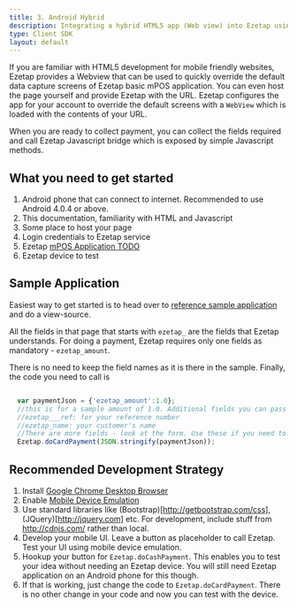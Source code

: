```yaml
---
title: 3. Android Hybrid
description: Integrating a hybrid HTML5 app (Web view) into Ezetap using JS
type: Client SDK
layout: default
---
```

If you are familiar with HTML5 development for mobile friendly websites, Ezetap provides a Webview that can be used to quickly override the default data capture screens of Ezetap basic mPOS application. You can even host the page yourself and provide Ezetap with the URL. Ezetap configures the app for your account to override the default screens with a `WebView` which is loaded with the contents of your URL.

When you are ready to collect payment, you can collect the fields required and call Ezetap Javascript bridge which is exposed by simple Javascript methods.

## What you need to get started

1. Android phone that can connect to internet. Recommended to use Android 4.0.4 or above.
1. This documentation, familiarity with HTML and Javascript
1. Some place to host your page
1. Login credentials to Ezetap service
1. Ezetap [mPOS Application TODO](#)
1. Ezetap device to test

## Sample Application

Easiest way to get started is to head over to [reference sample application](http://d.eze.cc/mposui/custom_webview.html) and do a view-source.

All the fields in that page that starts with `ezetap_` are the fields that Ezetap understands. For doing a payment, Ezetap requires only one fields as mandatory - `ezetap_amount`.

There is no need to keep the field names as it is there in the sample. Finally, the code you need to call is 

```javascript

  var paymentJson = {'ezetap_amount':1.0}; 
  //this is for a sample amount of 1.0. Additional fields you can pass include the following.
  //ezetap___ref: for your reference number
  //ezetap_name: your customer's name
  //There are more fields - look at the form. Use these if you need to.
  Ezetap.doCardPayment(JSON.stringify(paymentJson));

```

## Recommended Development Strategy

1. Install [Google Chrome Desktop Browser](https://www.google.com/chrome/browser/)
1. Enable [Mobile Device Emulation](https://developer.chrome.com/devtools/docs/mobile-emulation)
1. Use standard libraries like (Bootstrap)[http://getbootstrap.com/css], (JQuery)[http://jquery.com] etc. For development, include stuff from http://cdnjs.com/ rather than local.
1. Develop your mobile UI. Leave a button as placeholder to call Ezetap. Test your UI using mobile device emulation.
1. Hookup your button for `Ezetap.doCashPayment`. This enables you to test your idea without needing an Ezetap device. You will still need Ezetap application on an Android phone for this though.
1. If that is working, just change the code to `Ezetap.doCardPayment`. There is no other change in your code and now you can test with the device.

